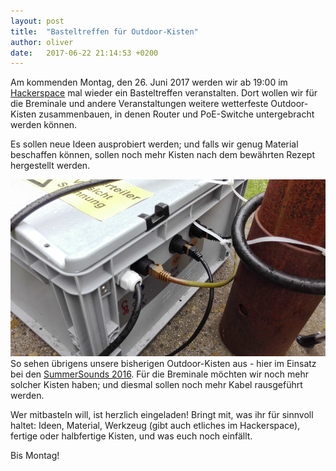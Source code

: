 ```yaml
---
layout: post
title:  "Basteltreffen für Outdoor-Kisten"
author: oliver
date:   2017-06-22 21:14:53 +0200
---
```

Am kommenden Montag, den 26. Juni 2017 werden wir ab 19:00 im [Hackerspace](https://www.hackerspace-bremen.de) mal wieder ein Basteltreffen veranstalten. Dort wollen wir für die Breminale und andere Veranstaltungen weitere wetterfeste Outdoor-Kisten zusammenbauen, in denen Router und PoE-Switche untergebracht werden können.

Es sollen neue Ideen ausprobiert werden; und falls wir genug Material beschaffen können, sollen noch mehr Kisten nach dem bewährten Rezept hergestellt werden.

![Outdoor-Box](/blog/files/2016-09-15/Summersounds_Verteilerkiste_20.png)
So sehen übrigens unsere bisherigen Outdoor-Kisten aus - hier im Einsatz bei den [SummerSounds 2016](/blog/2016/09/15/bericht-summer-sounds.html). Für die Breminale möchten wir noch mehr solcher Kisten haben; und diesmal sollen noch mehr Kabel rausgeführt werden.

Wer mitbasteln will, ist herzlich eingeladen! Bringt mit, was ihr für sinnvoll haltet: Ideen, Material, Werkzeug (gibt auch etliches im Hackerspace), fertige oder halbfertige Kisten, und was euch noch einfällt.

Bis Montag!
